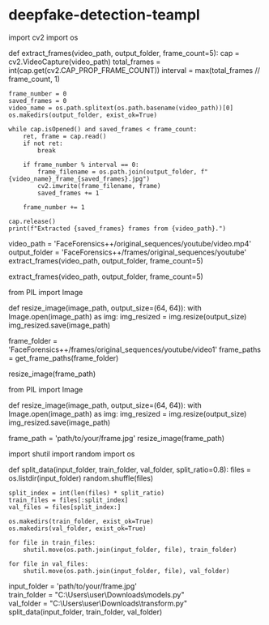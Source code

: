 # deepfake-detection-teampl
import cv2
import os

def extract_frames(video_path, output_folder, frame_count=5):
    cap = cv2.VideoCapture(video_path)
    total_frames = int(cap.get(cv2.CAP_PROP_FRAME_COUNT))
    interval = max(total_frames // frame_count, 1)

    frame_number = 0
    saved_frames = 0
    video_name = os.path.splitext(os.path.basename(video_path))[0]
    os.makedirs(output_folder, exist_ok=True)

    while cap.isOpened() and saved_frames < frame_count:
        ret, frame = cap.read()
        if not ret:
            break

        if frame_number % interval == 0:
            frame_filename = os.path.join(output_folder, f"{video_name}_frame_{saved_frames}.jpg")
            cv2.imwrite(frame_filename, frame)
            saved_frames += 1

        frame_number += 1

    cap.release()
    print(f"Extracted {saved_frames} frames from {video_path}.")
    
video_path = 'FaceForensics++/original_sequences/youtube/video.mp4'  
output_folder = 'FaceForensics++/frames/original_sequences/youtube' 
extract_frames(video_path, output_folder, frame_count=5)


extract_frames(video_path, output_folder, frame_count=5)

from PIL import Image

def resize_image(image_path, output_size=(64, 64)):
    with Image.open(image_path) as img:
        img_resized = img.resize(output_size)
        img_resized.save(image_path)

frame_folder = 'FaceForensics++/frames/original_sequences/youtube/video1'
frame_paths = get_frame_paths(frame_folder)

resize_image(frame_path)

from PIL import Image

def resize_image(image_path, output_size=(64, 64)):
    with Image.open(image_path) as img:
        img_resized = img.resize(output_size)
        img_resized.save(image_path)

frame_path = 'path/to/your/frame.jpg' 
resize_image(frame_path)

import shutil
import random
import os

def split_data(input_folder, train_folder, val_folder, split_ratio=0.8):
    files = os.listdir(input_folder)
    random.shuffle(files)

    split_index = int(len(files) * split_ratio)
    train_files = files[:split_index]
    val_files = files[split_index:]

    os.makedirs(train_folder, exist_ok=True)
    os.makedirs(val_folder, exist_ok=True)

    for file in train_files:
        shutil.move(os.path.join(input_folder, file), train_folder)

    for file in val_files:
        shutil.move(os.path.join(input_folder, file), val_folder)


input_folder = 'path/to/your/frame.jpg'     
train_folder = "C:\Users\user\Downloads\models.py"       
val_folder = "C:\Users\user\Downloads\transform.py"         
split_data(input_folder, train_folder, val_folder)
